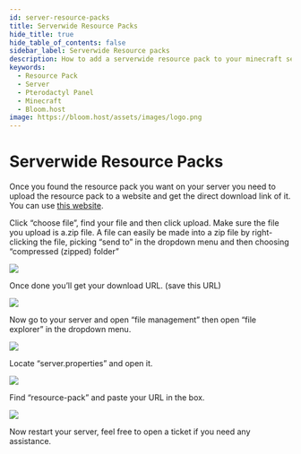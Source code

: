 ```yaml
---
id: server-resource-packs
title: Serverwide Resource Packs
hide_title: true
hide_table_of_contents: false
sidebar_label: Serverwide Resource packs
description: How to add a serverwide resource pack to your minecraft server
keywords:
  - Resource Pack
  - Server
  - Pterodactyl Panel
  - Minecraft
  - Bloom.host
image: https://bloom.host/assets/images/logo.png
---
```

# Serverwide Resource Packs
Once you found the resource pack you want on your server you need to upload the resource pack to a website and get the direct download link of it. You can use [this website](https://mc-packs.net/).  

Click “choose file”, find your file and then click upload. Make sure the file you upload is a.zip file. A file can easily be made into a zip file by right-clicking the file, picking “send to” in the dropdown menu and then choosing “compressed (zipped) folder”  

![](https://lh6.googleusercontent.com/DGmDG2mVxEDxuMYWYyS7FIe6egMTjKLD-BbPsZp7vPb8x2XWUXXXvivePb5DHaotLbzcjnQ-EZhqfUtNk30Wam9uKs96Vv84rxFIdLmewieWF5Iycw-b3LdR4nASumtBWV8tASe4)

Once done you’ll get your download URL. (save this URL)

![](https://lh5.googleusercontent.com/72m5CjH7PbcMUBc0tdNLVipG5hbroNA4T6XeXH5NYA59QhlbiOF7dI6bHV9syTNQyTz_JcFSx0XXFDAYyie8rkdy9CPkp4IViez8duWqgcoP8Ok_abOYiSvSgpTrWlOjPVuvselG)
  

Now go to your server and open “file management” then open “file explorer” in the dropdown menu.

![](https://lh5.googleusercontent.com/vawkbTT-6Ssh21R2IqE34URhds01frGtjOJnj4ueeKJKMrIoFTWto-aTG0Af2F4Jg8raQuEmuOP9IvMroGLcfbqERBHOEvG9MSMDsbUFJqREInV27rCol3ij9qgz6Wzqkm-GYA0h)  

Locate “server.properties” and open it.  

![](https://lh6.googleusercontent.com/DEDrE7QvDNsurXAYH_7Uy5nKJ26jCXMHjM7NFika7bwHBfN_OKOU51gwsdX5f4flAHcuEYUrebo0yIPOCkuhQdA4to7o0Lo_ZIYlde-9skK2eZ0uAhIBU6EVsQWPQCbP1JcuZHu1)

Find “resource-pack” and paste your URL in the box.

![](https://lh6.googleusercontent.com/pNZcq_2CdI8teiWw-uz_VlKCtQ-0k1z_A0vh8CHRwLHvQWyKPn1uTkKzcHI5u8G_aIsYmlLwrvSt1t-4ZE-4vh9DzXO7ao-x-MlhZyDa4vvKkv177-tJTJNfgS1QdV47vaXS5SjW)  

Now restart your server, feel free to open a ticket if you need any assistance.
